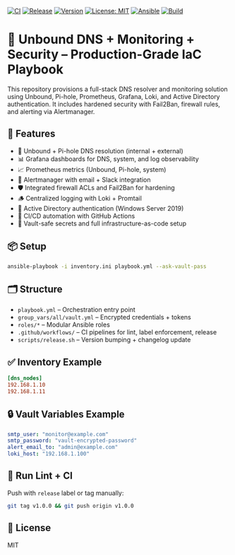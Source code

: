 [![CI](https://github.com/mikeholownych/unbound-dns-setup/actions/workflows/lint.yml/badge.svg)](https://github.com/mikeholownych/unbound-dns-setup/actions/workflows/lint.yml)
[![Release](https://github.com/mikeholownych/unbound-dns-setup/actions/workflows/release.yml/badge.svg)](https://github.com/mikeholownych/unbound-dns-setup/actions/workflows/release.yml)
[![Version](https://img.shields.io/github/v/tag/mikeholownych/unbound-dns-setup?label=version)](https://github.com/mikeholownych/unbound-dns-setup/releases)
[![License: MIT](https://img.shields.io/badge/License-MIT-yellow.svg)](LICENSE)
[![Ansible](https://img.shields.io/badge/ansible-tested-blue.svg)](https://www.ansible.com)
[![Build](https://img.shields.io/github/languages/top/mikeholownych/unbound-dns-setup)](https://github.com/mikeholownych/unbound-dns-setup)

# 🧠 Unbound DNS + Monitoring + Security – Production-Grade IaC Playbook

This repository provisions a full-stack DNS resolver and monitoring solution using Unbound, Pi-hole, Prometheus, Grafana, Loki, and Active Directory authentication. It includes hardened security with Fail2Ban, firewall rules, and alerting via Alertmanager.

## 🔧 Features

- 🔐 Unbound + Pi-hole DNS resolution (internal + external)
- 📊 Grafana dashboards for DNS, system, and log observability
- 📈 Prometheus metrics (Unbound, Pi-hole, system)
- 🔔 Alertmanager with email + Slack integration
- 🛡️ Integrated firewall ACLs and Fail2Ban for hardening
- 🪵 Centralized logging with Loki + Promtail
- 👤 Active Directory authentication (Windows Server 2019)
- 🧪 CI/CD automation with GitHub Actions
- 🔄 Vault-safe secrets and full infrastructure-as-code setup

## 📦 Setup

```bash
ansible-playbook -i inventory.ini playbook.yml --ask-vault-pass
```

## 🗂️ Structure

- `playbook.yml` – Orchestration entry point
- `group_vars/all/vault.yml` – Encrypted credentials + tokens
- `roles/*` – Modular Ansible roles
- `.github/workflows/` – CI pipelines for lint, label enforcement, release
- `scripts/release.sh` – Version bumping + changelog update

## ✅ Inventory Example

```ini
[dns_nodes]
192.168.1.10
192.168.1.11
```

## 🔒 Vault Variables Example

```yaml
smtp_user: "monitor@example.com"
smtp_password: "vault-encrypted-password"
alert_email_to: "admin@example.com"
loki_host: "192.168.1.100"
```

## 🧪 Run Lint + CI

Push with `release` label or tag manually:

```bash
git tag v1.0.0 && git push origin v1.0.0
```

## 📄 License

MIT
